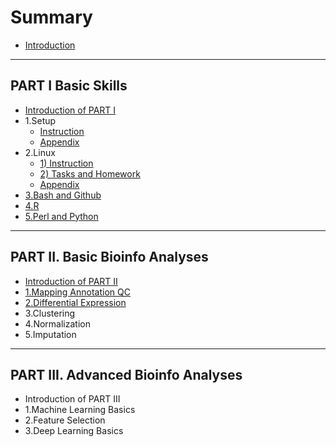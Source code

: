 # Summary
* [Introduction](README.md)
---
## PART I Basic Skills
* [Introduction of PART I](chapter1.md)
* 1.Setup
  * [Instruction](1setup.md)
  * [Appendix](1setup-appendix.md)
* 2.Linux
  * [1\) Instruction](2linux.md)
  * [2\) Tasks and Homework](2linux-part-ii.md)
  * [Appendix](2linux-apendix.md)
* [3.Bash and Github](3bash.md)
* [4.R](4quick-r.md)
* [5.Perl and Python](5perlpython.md)
---
## PART II. Basic Bioinfo Analyses
* [Introduction of PART II](ii-basic-bioinfo-analyses.md)
* [1.Mapping Annotation QC](1mapping.md)
* [2.Differential Expression](8de.md)
* 3.Clustering
* 4.Normalization
* 5.Imputation
---
## PART III. Advanced Bioinfo Analyses
* Introduction of PART III
* 1.Machine Learning Basics
* 2.Feature Selection
* 3.Deep Learning Basics